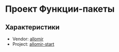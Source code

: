 # Проект Функции-пакеты
## Характеристики
* Vendor: [allomir](https://github.com/allomir)
* Project: [allomir-start](https://github.com/allomir/__progect-allomir-start)


